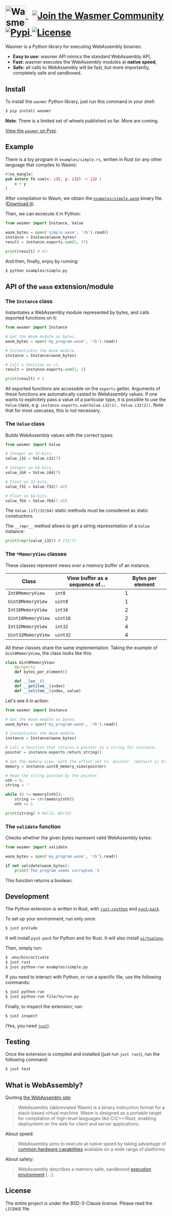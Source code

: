 <h1>
  <a href="https://wasmer.io" target="_blank" rel="noopener noreferrer" valign="middle">
    <img height="64" src="https://raw.githubusercontent.com/wasmerio/wasmer/master/logo.png" alt="Wasmer logo" valign="middle">
  </a>
  &nbsp;
  <a href="https://spectrum.chat/wasmer">
    <img src="https://withspectrum.github.io/badge/badge.svg" alt="Join the Wasmer Community" valign="middle">
  </a>
  <a href="https://pypi.org/project/wasmer/">
      <img src="https://img.shields.io/pypi/format/wasmer.svg" alt="Pypi" valign="middle"/>
  </a>
  <a href="https://github.com/wasmerio/wasmer/blob/master/LICENSE">
    <img src="https://img.shields.io/github/license/wasmerio/wasmer.svg" alt="License" valign="middle">
  </a>
</h1>

Wasmer is a Python library for executing WebAssembly binaries:

  * **Easy to use:** wasmer API mimics the standard WebAssembly API,
  * **Fast:** wasmer executes the WebAssembly modules at **native
    speed**,
  * **Safe:** all calls to WebAssembly will be fast, but more
    importantly, completely safe and sandboxed.

## Install

To install the `wasmer` Python library, just run this command in your
shell:

```sh
$ pip install wasmer
```

**Note**: There is a limited set of wheels published so far. More are
coming.

[View the `wasmer` on Pypi](https://pypi.org/project/wasmer/).

## Example

There is a toy program in `examples/simple.rs`, written in Rust (or
any other language that compiles to Wasm):

```rust
#[no_mangle]
pub extern fn sum(x: i32, y: i32) -> i32 {
    x + y
}
```

After compilation to Wasm, we obtain the
[`examples/simple.wasm`](https://github.com/wasmerio/python-ext-wasm/blob/master/examples/simple.wasm)
binary file. ([Download
it](https://github.com/wasmerio/python-ext-wasm/blob/master/examples/simple.wasm)).

Then, we can excecute it in Python:

```python
from wasmer import Instance, Value

wasm_bytes = open('simple.wasm', 'rb').read()
instance = Instance(wasm_bytes)
result = instance.exports.sum(5, 37)

print(result) # 42!
```

And then, finally, enjoy by running:

```sh
$ python examples/simple.py
```

## API of the `wasm` extension/module

### The `Instance` class

Instantiates a WebAssembly module represented by bytes, and calls
exported functions on it:

```python
from wasmer import Instance

# Get the Wasm module as bytes.
wasm_bytes = open('my_program.wasm', 'rb').read()

# Instantiates the Wasm module.
instance = Instance(wasm_bytes)

# Call a function on it.
result = instance.exports.sum(1, 2)

print(result) # 3
```

All exported functions are accessible on the `exports` getter.
Arguments of these functions are automatically casted to WebAssembly
values. If one wants to explicitely pass a value of a particular type,
it is possible to use the `Value` class,
e.g. `instance.exports.sum(Value.i32(1), Value.i32(2))`. Note that for
most usecases, this is not necessary.

### The `Value` class

Builds WebAssembly values with the correct types:

```python
from wasmer import Value

# Integer on 32-bits.
value_i32 = Value.i32(7)

# Integer on 64-bits.
value_i64 = Value.i64(7)

# Float on 32-bits.
value_f32 = Value.f32(7.42)

# Float on 64-bits.
value_f64 = Value.f64(7.42)
```

The `Value.[if](32|64)` static methods must be considered as static
constructors.

The `__repr__` method allows to get a string representation of a
`Value` instance:

```python
print(repr(value_i32)) # I32(7)
```

### The `*MemoryView` classes

These classes represent views over a memory buffer of an instance.

| Class | View buffer as a sequence of… | Bytes per element |
|-|-|-|
| `Int8MemoryView` | `int8` | 1 |
| `Uint8MemoryView` | `uint8` | 1 |
| `Int16MemoryView` | `int16` | 2 |
| `Uint16MemoryView` | `uint16` | 2 |
| `Int32MemoryView` | `int32` | 4 |
| `Uint32MemoryView` | `uint32` | 4 |

All these classes share the same implementation. Taking the example of
`Uint8MemoryView`, the class looks like this:

```python
class Uint8MemoryView:
    @property
    def bytes_per_element()

    def __len__()
    def __getitem__(index)
    def __setitem__(index, value)
```

Let's see it in action:

``` python
from wasmer import Instance

# Get the Wasm module as bytes.
wasm_bytes = open('my_program.wasm', 'rb').read()

# Instantiates the Wasm module.
instance = Instance(wasm_bytes)

# Call a function that returns a pointer to a string for instance.
pointer = instance.exports.return_string()

# Get the memory view, with the offset set to `pointer` (default is 0).
memory = instance.uint8_memory_view(pointer)

# Read the string pointed by the pointer.
nth = 0;
string = ''

while (0 != memory[nth]):
    string += chr(memory[nth])
    nth += 1

print(string) # Hello, World!
```

### The `validate` function

Checks whether the given bytes represent valid WebAssembly bytes:

```python
from wasmer import validate

wasm_bytes = open('my_program.wasm', 'rb').read()

if not validate(wasm_bytes):
    print('The program seems corrupted.')
```

This function returns a boolean.

## Development

The Python extension is written in Rust, with [`rust-cpython`] and
[`pyo3-pack`].

To set up your environment, run only once:

```sh
$ just prelude
```

It will install `pyo3-pack` for Python and for Rust. It will also
install [`virtualenv`].

Then, simply run:

```sh
$ .env/bin/activate
$ just rust
$ just python-run examples/simple.py
```

If you need to interact with Python, or run a specific file, use the
following commands:

```sh
$ just python-run
$ just python-run file/to/run.py
```

Finally, to inspect the extension; run:

```sh
$ just inspect
```

(Yes, you need [`just`]).

## Testing

Once the extension is compiled and installed (just run `just rust`),
run the following command:

```sh
$ just test
```

## What is WebAssembly?

Quoting [the WebAssembly site](https://webassembly.org/):

> WebAssembly (abbreviated Wasm) is a binary instruction format for a
> stack-based virtual machine. Wasm is designed as a portable target
> for compilation of high-level languages like C/C++/Rust, enabling
> deployment on the web for client and server applications.

About speed:

> WebAssembly aims to execute at native speed by taking advantage of
> [common hardware
> capabilities](https://webassembly.org/docs/portability/#assumptions-for-efficient-execution)
> available on a wide range of platforms.

About safety:

> WebAssembly describes a memory-safe, sandboxed [execution
> environment](https://webassembly.org/docs/semantics/#linear-memory) […].

## License

The entire project is under the BSD-3-Clause license. Please read the
`LICENSE` file.


[Pypi]: https://pypi.org/
[`rust-cpython`]: https://github.com/dgrunwald/rust-cpython
[`pyo3-pack`]: https://github.com/PyO3/pyo3-pack
[`virtualenv`]: https://virtualenv.pypa.io/
[`just`]: https://github.com/casey/just/

